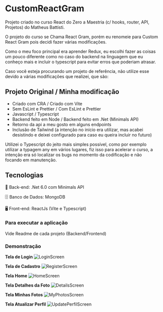 # CustomReactGram

Projeto criado no curso React do Zero a Maestria (c/ hooks, router, API, Projetos) do Matheus Battisti.

O projeto do curso se Chama React Gram, porém eu renomeie para Custom React Gram pois decidi fazer várias modificações.

Como o meu foco principal era aprender Redux, eu escolhi fazer as coisas um pouco diferente como no caso do backend na linguagem que eu conheço mais e incluir o typescript para evitar erros que poderiam atrasar.

Caso você esteja procurando um projeto de referência, não utilize esse devido a várias modificações que realizei, que são:

## Projeto Original / Minha modificação

* Criado com CRA / Criado com Vite
* Sem EsLint e Prettier / Com EsLint e Prettier
* Javascript / Typescript
* Backend feito em Node / Backend feito em .Net (Minimals API)
* Retorno da api a meu gosto em alguns endpoints
* Inclusão de Tailwind (a intenção no início era utilizar, mas acabei desistindo e deixei configurado para caso eu queira incluir no futuro)

Utilizei o Typescript do jeito mais simples possível, como por exemplo utilizar a typagem any em vários lugares, fiz isso para acelerar o curso, a intenção era só localizar os bugs no momento da codificação e não focando em manutenção.

## Tecnologias

📁 Back-end: .Net 6.0 com Minimals API

🗄️ Banco de Dados: MongoDB

🖥️ Front-end: ReactJs (Vite e Typescript)

### Para executar a aplicação

Vide Readme de cada projeto (Backend/Frontend)

### Demonstração

**Tela de Login**
![LoginScreen](https://lh3.googleusercontent.com/pw/AL9nZEWIkSQs5UzK6-CEZMcdSaKUpXtrb13KLvsqfn4kV-H-Mq9bFY8SggjCR23kyzu9YXpbUGCQFedpX6LxGyrjfiBAryD3aFuGxW0vMp6SEgYcsKJcXdWq3J25PYmCPIfXmJH6nIocU97URq5pqQ3ThAbu=w1440-h866-no?authuser=0)

**Tela de Cadastro**
![RegisterScreen](https://lh3.googleusercontent.com/pw/AL9nZEURpYCFQX1yYhEEEOdttLJ909fKAak6MDEj_dIebz4zVm9ZPXC1r4OMKxdPOXU9iB7cFKpSVSo5XHddbRyqrnPHd4faViRyceiy1JHaPJa8CnvJZrwx6MsgxqEy_7TIoqINuRxxR-YSKgVcT_D_yIjY=w1461-h881-no?authuser=0)

**Tela Home**
![HomeScreen](https://lh3.googleusercontent.com/pw/AL9nZEU4lgNPtrqoL_Pk9ynVPZBV3NSHOkO5PsbjAePWPysJFOkmDyUlCSbZh9UY8PW_04c5Dev0hdAxg1ptNBpS_9QhR-Cj5sBKvXGRkc8ezoqc6Lqa5UEN5RkrgK_GV1BibCj5i-C9oHa9uKBTJGy_wXgA=w1447-h889-no?authuser=0)

**Tela Detalhes da Foto**
![DetailsScreen](https://lh3.googleusercontent.com/pw/AL9nZEVicEFxtIpbpUm1Q5DMi-mEZNMmjO74BBiDLLPQSw86i2LGGFGOZ0_IuK0YQrF1qJaVNQw6c3VyBLEbZCZPAHv15cy6fVeh5sswV2BiTPXThA81Elv_IDCUrW0lmbpMtnZUIgV3RAKd72cT0lDFuqKY=w1408-h937-no?authuser=0)

**Tela Minhas Fotos**
![MyPhotosScreen](https://lh3.googleusercontent.com/pw/AL9nZEWnKNjYDM-dYaQ2msatpNodvKoRtRAYz5Sc6LoHKnJ4RyyaVQcWS9y06UnVHVfE7aBIybeL6nLDoMyLhAmzbUD9yO-tLfIdFusPOVdVJcZjdyYb0nRiFzq_hZI7hqYmeG1lhpWsOH-Z5DHYkP3RyV4p=w1456-h861-no?authuser=0)

**Tela Atualizar Perfil**
![UpdatePerfilScreen](https://lh3.googleusercontent.com/pw/AL9nZEVFMXI1-B2jmlljPZOChHqLdpPDRtCRXvAZssFJASfWy9al17o-8nkSmZAvSVieRxEcrXdaUMdQ40qrmj0yO3G8ml57FP8EBgaMg91qU5Qypz3NDvODGV1LttJeSkGyyMybtR7gyLJn0yhUwVjro2Cz=w1432-h931-no?authuser=0)
